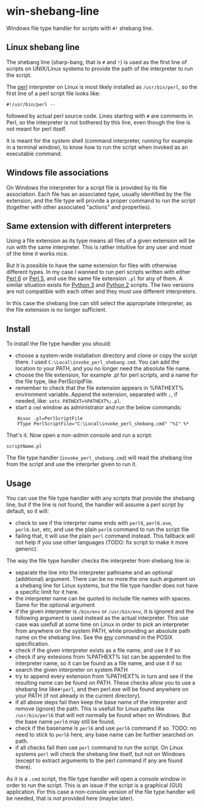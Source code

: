 # win-shebang-line
Windows file type handler for scripts with `#!` shebang line.

## Linux shebang line
The shebang line (sharp-bang, that is `#` and `!`) is used as the first line of scripts on UNIX/Linux systems to provide the path of the interpreter to run the script.

The [perl](http://www.perl.org/) interpreter on Linux is most likely installed as `/usr/bin/perl`, so the first line of a perl script file looks like:
```
#!/usr/bin/perl --
```
followed by actual perl source code. Lines starting with `#` are comments in Perl, so the interpreter is not bothered by this line, even though the line is not meant for perl itself.

It is meant for the system shell (command interpreter, running for example in a terminal window), to know how to run the script when invoked as an executable command.

## Windows file associations
On Windows the interpreter for a script file is provided by its file association. Each file has an associated type, usually identified by the file extension, and the file type will provide a proper command to run the script (together with other associated "actions" and properties).

## Same extension with different interpreters
Using a file extension as its type means all files of a given extension will be run with the same interpreter. This is rather intuitive for any user and most of the time it works nice.

But it is possible to have the same extension for files with otherwise different types. In my case I wanned to run perl scripts written with either [Perl 6]("https://perl6.org") or [Perl 5](http://www.perl.org/), and use the same file extension `.pl` for any of them. A similar situation exists for [Python 3](https://docs.python.org/3/) and [Python 2](https://docs.python.org/2/) scripts. The two versions are not compatible with each other and they must use different interpreters.

In this case the shebang line can still select the appropriate interpreter, as the file extension is no longer sufficient.

## Install
To install the file type handler you should:
- choose a system-wide installation directory and clone or copy the script there. I used `C:\Local\invoke_perl_shebang.cmd`. You can add the location to your PATH, and you no longer need the absolute file name.
- choose the file extension, for example .pl for perl scripts, and a name for the file type, like PerlScriptFile.
- remember to check that the file extension appears in %PATHEXT% environment variable. Append the extension, separated with `;`, if needed, like: `setx PATHEXT=%PATHEXT%;.pl`.
- start a `cmd` window as administrator and run the below commands:
```
    Assoc .pl=PerlScriptFile
    FType PerlScriptFile="C:\Local\invoke_perl_shebang.cmd" "%1" %*
```
That's it. Now open a non-admin console and run a script:
```
scriptName.pl
```

The file type handler (`invoke_perl_shebang.cmd`) will read the shebang line from the script and use the interprter given to run it.

## Usage
You can use the file type handler with any scripts that provide the shebang line, but if the line is not found, the handler will assume a perl script by default, so it will:
- check to see if the interprter name ends with `perl6`, `perl6.exe`, `perl6.bat`, etc, and use the plain `perl6` command to run the script file
- failing that, it will use the plain `perl` command instead.
This fallback will not help if you use other languages (TODO: fix script to make it more generic).

The way the file type handler checks the interpreter from shebang line is:
- separate the line into the interpreter pathname and an optional (additional) argument. There can be no more the one such argument on a shebang line for Linux systems, but the file type handler does not have a specific limit for it here.
- the interpreter name can be quoted to include file names with spaces. Same for the optional argument
- if the given interpreter is `/bin/env` or `/usr/bin/env`, it is ignored and the following argument is used instead as the actual interpreter. This use case was usefull at some time on Linux in order to pick an interpreter from anywhere on the system PATH, while providing an absolute path name on the shebang line. See the [env](http://pubs.opengroup.org/onlinepubs/9699919799/utilities/env.html) command in the POSIX specification.
- check if the given interpreter exists as a file name, and use it if so
- check if any extesions from %PATHEXT% list can be appended to the interpreter name, so it can be found as a file name, and use it if so
- search the given interpreter on system PATH
- try to append every extension from %PATHEXT% in turn and see if the resulting name can be found on PATH. These checks allow you to use a shebang line like`#!perl`, and then perl.exe will be found anywhere on your PATH (if not already in the current directory).
- if all above steps fail then keep the base name of the interpreter and remove (ignore) the path. This is usefull for Linux paths like `/usr/bin/perl6` that will not normally be found when on Windows. But the base name `perl6` may still be found.
- check if the basename is `perl6` and use `perl6` command if so. TODO: no need to stick to `perl6` here, any base name can be further searched on path.
- if all checks fail then use `perl` command to run the script. On Linux systems `perl` will check the shebang line itself, but not on Windows (except to extract arguments to the perl command if any are found there).

As it is a `.cmd` script, the file type handler will open a console window in order to run the script. This is an issue if the script is a graphical (GUI) application. For this case a non-console version of the file type handler will be needed, that is _not_ provided here (maybe later).
